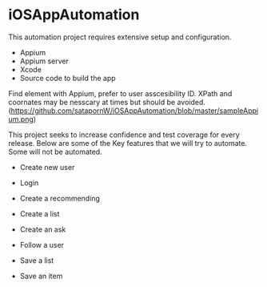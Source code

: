 # iOSAppAutomation
This automation project requires extensive setup and configuration.
- Appium
- Appium server
- Xcode
- Source code to build the app

Find element with Appium, prefer to user asscesibility ID. XPath and coornates may be nesscary at times but should be avoided.
(https://github.com/satapornW/iOSAppAutomation/blob/master/sampleAppium.png)

This project seeks to increase confidence and test coverage for every release.
Below are some of the Key features that we will try to automate. Some will not be automated.

- Create new user
- Login

- Create a recommending
- Create a list
- Create an ask

- Follow a user
- Save a list
- Save an item
